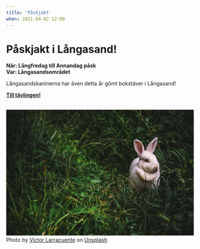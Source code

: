 ```yaml
---
title: 'Påskjakt'
when: 2021-04-02 12:00
---
```

# Påskjakt i Långasand!

<strong>När: Långfredag till Annandag påsk</strong><br>
<strong>Var: Långasandsområdet</strong>


Långasandskaninerna har även detta år gömt bokstäver i Långasand!

**[Till tävlingen!](/easter-hunt/)**

<br>

<div class="center">
    <img width="800" src="/assets/images/victor-larracuente-8-9hqGiqgR4-unsplash.jpg" />
</div>
<div class="center">
    <span>Photo by <a href="https://unsplash.com/@victorbrd?utm_source=unsplash&amp;utm_medium=referral&amp;utm_content=creditCopyText">Victor Larracuente</a> on <a href="https://unsplash.com/s/photos/bunny?utm_source=unsplash&amp;utm_medium=referral&amp;utm_content=creditCopyText">Unsplash</a></span>
</div>

<br>
